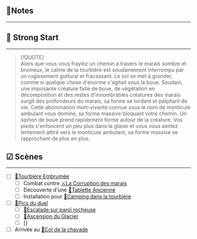 
##  📝Notes
______



## 🎯 Strong Start
______
> [!QUOTE]  
> Alors que vous vous frayiez un chemin à travers le marais sombre et brumeux, le calme de la tourbière est soudainement interrompu par un rugissement guttural et fracassant. Le sol se met à gronder, comme si quelque chose d'énorme s'agitait sous la boue. Soudain, une imposante créature faite de boue, de végétation en décomposition et des restes d'innombrables créatures des marais surgit des profondeurs du marais, sa forme se tordant et palpitant de vie. Cette abomination mort-vivante connue sous le nom de monticule ambulant vous domine, sa forme massive bloquant votre chemin. 
> Un siphon de boue prend rapidement forme autour de la créature. Vos pieds s'enfoncent un peu plus dans la glaise et vous vous sentez lentement attiré vers le monticule ambulant, sa forme massive se rapprochant de plus en plus.



## ☑ Scènes
______
- [ ]  [📍Tourbière Embrumée](../lieux/📍Tourbière%20Embrumée.md)
	- [ ] Combat contre [⚔La Corruption des marais](../épreuves/⚔La%20Corruption%20des%20marais.md) 
	- [ ] Découverte d'une [🔎Tablette Ancienne](../découverte/🔎Tablette%20Ancienne.md)
	- [ ] Installation pour [🎲Camping dans la tourbière](../épreuves/🎲Camping%20dans%20la%20tourbière.md)
- [ ] [📍Pics du duel](../lieux/📍Pics%20du%20duel.md)
	- [ ] [🎲Escalade sur paroi rocheuse](../épreuves/🎲Escalade%20sur%20paroi%20rocheuse.md)
	- [ ] [🎲Ascension du Glacier](../épreuves/🎲Ascension%20du%20Glacier.md)
	- [ ] []
- [ ] Arrivée au [🔎Col de la chavade](../découverte/🔎Col%20de%20la%20chavade.md)
